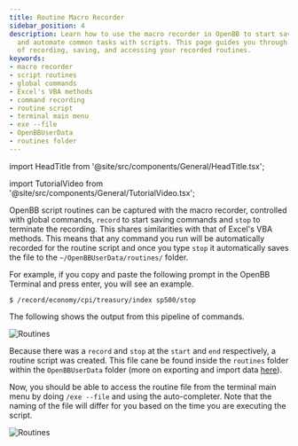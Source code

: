 ```yaml
---
title: Routine Macro Recorder
sidebar_position: 4
description: Learn how to use the macro recorder in OpenBB to start saving commands
  and automate common tasks with scripts. This page guides you through the process
  of recording, saving, and accessing your recorded routines.
keywords:
- macro recorder
- script routines
- global commands
- Excel's VBA methods
- command recording
- routine script
- terminal main menu
- exe --file
- OpenBBUserData
- routines folder
---
```


import HeadTitle from '@site/src/components/General/HeadTitle.tsx';

<HeadTitle title="Routine Macro Recorder - Routines - Usage | OpenBB Terminal Docs" />

import TutorialVideo from '@site/src/components/General/TutorialVideo.tsx';

<TutorialVideo
    youtubeLink="https://www.youtube.com/embed/o53onlk7tPw?si=VPBKE_V3U1WNH-QO"
    videoLegend="Short video on recording commands to create routine"
/>

OpenBB script routines can be captured with the macro recorder, controlled with global commands, `record` to start saving commands and `stop` to terminate the recording. This shares similarities with that of Excel's VBA methods. This means that any command you run will be automatically recorded for the routine script and once you type `stop` it automatically saves the file to the `~/OpenBBUserData/routines/` folder.

For example, if you copy and paste the following prompt in the OpenBB Terminal and press enter, you will see an example.

```console
$ /record/economy/cpi/treasury/index sp500/stop
```

The following shows the output from this pipeline of commands.

![Routines](https://user-images.githubusercontent.com/46355364/223204998-70d9e5da-f84e-4c22-90c4-576dcf87c1df.png)

Because there was a `record` and `stop` at the `start` and `end` respectively, a routine script was created. This file cane be found inside the `routines` folder within the `OpenBBUserData` folder (more on exporting and import data [here](https://docs.openbb.co/terminal/usage/guides/data)).

Now, you should be able to access the routine file from the terminal main menu by doing `/exe --file` and using the auto-completer. Note that the naming of the file will differ for you based on the time you are executing the script.

![Routines](https://user-images.githubusercontent.com/46355364/223205394-77e7a33d-e9fa-4686-b32f-e8d183b265e6.png)
